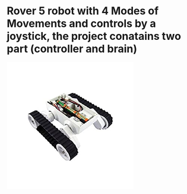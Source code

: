 # Rover 5 robot with 4 Modes of Movements and controls by a joystick, the project conatains two part (controller and brain)

![alt text](https://github.com/akkadhim/4-Mode-of-Movements-Rover-5/blob/master/rover.jpg?raw=true)
